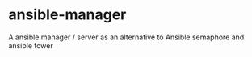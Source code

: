 # ansible-manager
A ansible manager / server as an alternative to Ansible semaphore and ansible tower
